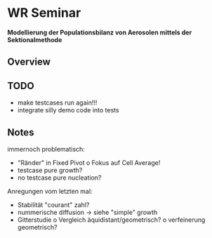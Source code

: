 WR Seminar
==========
**Modellierung der Populationsbilanz von Aerosolen
mittels der Sektionalmethode**

Overview
--------

TODO
----

* make testcases run again!!!
* integrate silly demo code into tests

Notes
-----

immernoch problematisch:
- "Ränder" in Fixed Pivot
    o Fokus auf Cell Average!
- testcase pure growth?
- no testcase pure nucleation?

Anregungen vom letzten mal:
- Stabilität "courant" zahl?
- nummerische diffusion -> siehe "simple" growth
- Gitterstudie
    o Vergleich äquidistant/geometrisch?
    o verfeinerung geometrisch?